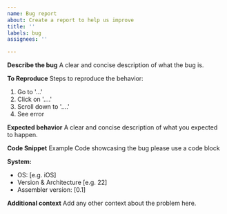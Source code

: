 ```yaml
---
name: Bug report
about: Create a report to help us improve
title: ''
labels: bug
assignees: ''

---
```


**Describe the bug**
A clear and concise description of what the bug is.

**To Reproduce**
Steps to reproduce the behavior:
1. Go to '...'
2. Click on '....'
3. Scroll down to '....'
4. See error

**Expected behavior**
A clear and concise description of what you expected to happen.

**Code Snippet**
Example Code showcasing the bug please use a code block

**System:**
 - OS: [e.g. iOS]
 - Version & Architecture [e.g. 22]
 - Assembler version: [0.1]

**Additional context**
Add any other context about the problem here.
